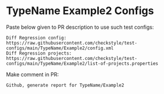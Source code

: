 # TypeName Example2 Configs
Paste below given to PR description to use such test configs:
```
Diff Regression config: https://raw.githubusercontent.com/checkstyle/test-configs/main/TypeName/Example2/config.xml
Diff Regression projects: https://raw.githubusercontent.com/checkstyle/test-configs/main/TypeName/Example2/list-of-projects.properties
```
Make comment in PR:
```
Github, generate report for TypeName/Example2
```
